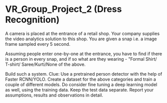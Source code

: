 # VR_Group_Project_2 (Dress Recognition)

A camera is placed at the entrance of a retail shop. 
Your company supplies the video analytics solution
to this shop. You are given a snap i.e. a image frame 
sampled every 5 second. 
 
Assuming people enter one-by-one at the entrance, 
you have to find if there is a person in every snap, and
if so what are they wearing - "Formal Shirt/ T-shirt/
Saree/Kurti/None of the above. 
 
Build such a system. Clue: Use a pretrained person
detector with the help of Faster RCNN/YOLO. 
Create a dataset for the above categories and train
a couple of different models. Do consider fine tuning 
a deep learning model as well, using the training data. 
Keep the test data separate. Report your assumptions, 
results and observations in detail. 
